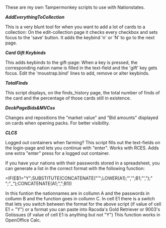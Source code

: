 These are my own Tampermonkey scripts to use with Nationstates.

***AddEverythingToCollection***

This is a very blunt tool for when you want to add a lot of cards to a collection:
On the edit-collection page it checks every checkbox and sets focus to the 'save' button.
It adds the keybind 'n' or 'N' to go to the next page.



***Card Gift Keybinds***

This adds keybinds to the gift-page:
When a key is pressed, the corresponding nation name is filled in the text-field and the 'gift' key gets focus.
Edit the 'moustrap.bind' lines to add, remove or alter keybinds.


***TotalFinds***

This script displays, on the finds_history page, the total number of finds of the card and the percentage of those cards still in existence.


***DeckPageBids&MVCss***

Changes and repositions the "market value" and "Bid amounts" displayed on cards when opening packs.
For better visibility.


***CLCS***

Logged out containers when farming? This script fills out the text-fields on the login-page and lets you continue with "enter".
Works with RCES. Adds one extra "enter" press for a logged out container.

If you have your nations with their passwords stored in a spreadsheet, you can generate a list in the correct format with the following function:

=IF(E$1="Y";SUBSTITUTE(CONCATENATE("'";LOWER(A1);"','";B1;"',");" ";"_");CONCATENATE(A1;",";B1))

In this funtion the nationnames are in collumn A and the passwords in collumn B and the function goes in collumn C. In cell E1 there is a switch that lets you switch between the format for the above script (if value of cell E1 = "Y") or a format you can paste into Racoda's Gold Retriever or 9003's Gotissues (if value of cell E1 is anything but not "Y")
This function works in OpenOffice Calc.
